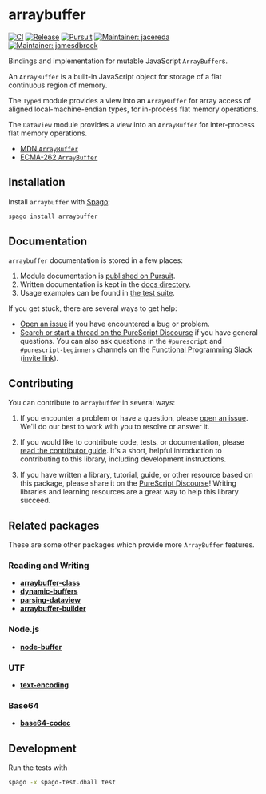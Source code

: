 # arraybuffer

[![CI](https://github.com/purescript-contrib/purescript-arraybuffer/workflows/CI/badge.svg?branch=main)](https://github.com/purescript-contrib/purescript-arraybuffer/actions?query=workflow%3ACI+branch%3Amain)
[![Release](https://img.shields.io/github/release/purescript-contrib/purescript-arraybuffer.svg)](https://github.com/purescript-contrib/purescript-arraybuffer/releases)
[![Pursuit](https://pursuit.purescript.org/packages/purescript-arraybuffer/badge)](https://pursuit.purescript.org/packages/purescript-arraybuffer)
[![Maintainer: jacereda](https://img.shields.io/badge/maintainer-jacereda-teal.svg)](https://github.com/jacereda)
[![Maintainer: jamesdbrock](https://img.shields.io/badge/maintainer-jamesdbrock-teal.svg)](https://github.com/jamesdbrock)


Bindings and implementation for mutable JavaScript `ArrayBuffer`s.

An `ArrayBuffer` is a built-in JavaScript object for storage of a flat continuous
region of memory.

The `Typed` module provides a view into an `ArrayBuffer` for array
access of aligned local-machine-endian types, for in-process flat memory operations.

The `DataView` module provides a view into an `ArrayBuffer` for inter-process
flat memory operations.

* [MDN `ArrayBuffer`](https://developer.mozilla.org/en-US/docs/Web/JavaScript/Reference/Global_Objects/ArrayBuffer)
* [ECMA-262 `ArrayBuffer`](https://tc39.es/ecma262/multipage/structured-data.html#sec-arraybuffer-objects)


## Installation

Install `arraybuffer` with [Spago](https://github.com/purescript/spago):

```sh
spago install arraybuffer
```

## Documentation

`arraybuffer` documentation is stored in a few places:

1. Module documentation is [published on Pursuit](https://pursuit.purescript.org/packages/purescript-arraybuffer).
2. Written documentation is kept in the [docs directory](./docs).
3. Usage examples can be found in [the test suite](./test).

If you get stuck, there are several ways to get help:

- [Open an issue](https://github.com/purescript-contrib/purescript-arraybuffer/issues) if you have encountered a bug or problem.
- [Search or start a thread on the PureScript Discourse](https://discourse.purescript.org) if you have general questions. You can also ask questions in the `#purescript` and `#purescript-beginners` channels on the [Functional Programming Slack](https://functionalprogramming.slack.com) ([invite link](https://fpchat-invite.herokuapp.com/)).

## Contributing

You can contribute to `arraybuffer` in several ways:

1. If you encounter a problem or have a question, please [open an issue](https://github.com/purescript-contrib/purescript-arraybuffer/issues). We'll do our best to work with you to resolve or answer it.

2. If you would like to contribute code, tests, or documentation, please [read the contributor guide](./CONTRIBUTING.md). It's a short, helpful introduction to contributing to this library, including development instructions.

3. If you have written a library, tutorial, guide, or other resource based on this package, please share it on the [PureScript Discourse](https://discourse.purescript.org)! Writing libraries and learning resources are a great way to help this library succeed.

## Related packages

These are some other packages which provide more `ArrayBuffer` features.

### Reading and Writing

* [__arraybuffer-class__](https://pursuit.purescript.org/packages/purescript-arraybuffer-class)
* [__dynamic-buffers__](https://pursuit.purescript.org/packages/purescript-dynamic-buffers)
* [__parsing-dataview__](https://pursuit.purescript.org/packages/purescript-parsing-dataview)
* [__arraybuffer-builder__](https://pursuit.purescript.org/packages/purescript-arraybuffer-builder)

### Node.js

* [__node-buffer__](https://pursuit.purescript.org/packages/purescript-node-buffer)

### UTF

* [__text-encoding__](https://pursuit.purescript.org/packages/purescript-text-encoding)

### Base64

* [__base64-codec__](https://pursuit.purescript.org/packages/purescript-base64-codec)

## Development

Run the tests with

```sh
spago -x spago-test.dhall test
```
